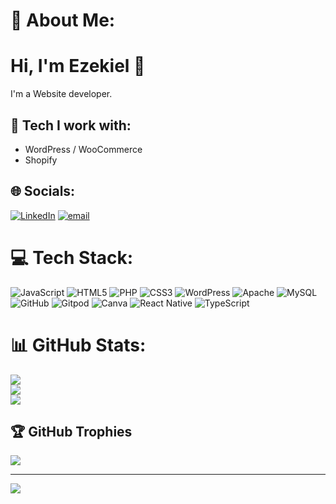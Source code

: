 # 💫 About Me:
# Hi, I'm Ezekiel 👋

I'm a Website developer.

## 🔧 Tech I work with:
- WordPress / WooCommerce
- Shopify


## 🌐 Socials:
[![LinkedIn](https://img.shields.io/badge/LinkedIn-%230077B5.svg?logo=linkedin&logoColor=white)](https://linkedin.com/in/ayomide-babalola-03070014b) [![email](https://img.shields.io/badge/Email-D14836?logo=gmail&logoColor=white)](mailto:ezekiel.freelancing@gmail.com) 

# 💻 Tech Stack:
![JavaScript](https://img.shields.io/badge/javascript-%23323330.svg?style=for-the-badge&logo=javascript&logoColor=%23F7DF1E) ![HTML5](https://img.shields.io/badge/html5-%23E34F26.svg?style=for-the-badge&logo=html5&logoColor=white) ![PHP](https://img.shields.io/badge/php-%23777BB4.svg?style=for-the-badge&logo=php&logoColor=white) ![CSS3](https://img.shields.io/badge/css3-%231572B6.svg?style=for-the-badge&logo=css3&logoColor=white) ![WordPress](https://img.shields.io/badge/WordPress-%23117AC9.svg?style=for-the-badge&logo=WordPress&logoColor=white) ![Apache](https://img.shields.io/badge/apache-%23D42029.svg?style=for-the-badge&logo=apache&logoColor=white) ![MySQL](https://img.shields.io/badge/mysql-4479A1.svg?style=for-the-badge&logo=mysql&logoColor=white) ![GitHub](https://img.shields.io/badge/github-%23121011.svg?style=for-the-badge&logo=github&logoColor=white) ![Gitpod](https://img.shields.io/badge/gitpod-f06611.svg?style=for-the-badge&logo=gitpod&logoColor=white) ![Canva](https://img.shields.io/badge/Canva-%2300C4CC.svg?style=for-the-badge&logo=Canva&logoColor=white) ![React Native](https://img.shields.io/badge/react_native-%2320232a.svg?style=for-the-badge&logo=react&logoColor=%2361DAFB) ![TypeScript](https://img.shields.io/badge/typescript-%23007ACC.svg?style=for-the-badge&logo=typescript&logoColor=white)
# 📊 GitHub Stats:
![](https://github-readme-stats.vercel.app/api?username=0xRepox&theme=dark&hide_border=false&include_all_commits=false&count_private=false)<br/>
![](https://nirzak-streak-stats.vercel.app/?user=0xRepox&theme=dark&hide_border=false)<br/>
![](https://github-readme-stats.vercel.app/api/top-langs/?username=0xRepox&theme=dark&hide_border=false&include_all_commits=false&count_private=false&layout=compact)

## 🏆 GitHub Trophies
![](https://github-profile-trophy.vercel.app/?username=0xRepox&theme=radical&no-frame=false&no-bg=true&margin-w=4)

---
[![](https://visitcount.itsvg.in/api?id=0xRepox&icon=0&color=0)](https://visitcount.itsvg.in)

<!-- Proudly created with GPRM ( https://gprm.itsvg.in ) -->
